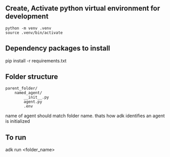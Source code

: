 ## Create, Activate python virtual environment for development

```
python -m venv .venv
source .venv/bin/activate
```

## Dependency packages to install
pip install -r requirements.txt


## Folder structure
```
parent_folder/
    named_agent/
        __init__.py
        agent.py
        .env
```
name of agent should match folder name. thats how adk identifies an agent is initialized


## To run
adk run <folder_name>


